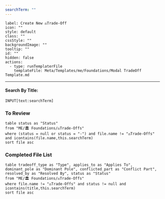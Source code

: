 ```yaml
---
searchTerm: ""
---
```


```meta-bind-button
label: Create New ⚖️Trade-Off
icon: ""
style: default
class: ""
cssStyle: ""
backgroundImage: ""
tooltip: ""
id: ""
hidden: false
actions:
  - type: runTemplaterFile
    templateFile: Meta/Templates/me/Foundations/Modal TradeOff Template.md

```

---
#### Search By Title:
`INPUT[text:searchTerm]`

### To Review
```dataview
table status as "Status"
from "ME/🏛️ Foundations/⚖️Trade-Offs"
where (status = null or status = "-") and file.name != "⚖️Trade-Offs" and icontains(file.name,this.searchTerm)
sort file asc
```

### Completed File List
```dataview
table tradeoff_type as "Type", applies_to as "Applies To", dominant_pole as "Dominant Pole", conflicted_part as "Conflict Part", resolved_by as "Resolved By", status as "Status"
from "ME/🏛️ Foundations/⚖️Trade-Offs"
where file.name != "⚖️Trade-Offs" and status != null and icontains(title,this.searchTerm)
sort file asc
```
